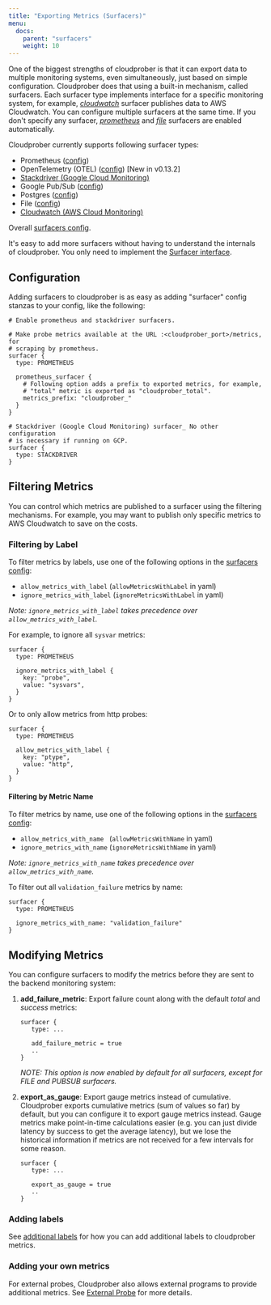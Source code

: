 ```yaml
---
title: "Exporting Metrics (Surfacers)"
menu:
  docs:
    parent: "surfacers"
    weight: 10
---
```


One of the biggest strengths of cloudprober is that it can export data to
multiple monitoring systems, even simultaneously, just based on simple
configuration. Cloudprober does that using a built-in mechanism, called
surfacers. Each surfacer type implements interface for a specific monitoring
system, for example,
[_cloudwatch_](https://cloudprober.org/docs/config/surfacer/#cloudprober_surfacer_cloudwatch_SurfacerConf)
surfacer publishes data to AWS Cloudwatch. You can configure multiple surfacers
at the same time. If you don't specify any surfacer,
[_prometheus_](https://cloudprober.org/docs/config/surfacer/#cloudprober_surfacer_prometheus_SurfacerConf)
and
[_file_](https://cloudprober.org/docs/config/surfacer/#cloudprober_surfacer_file_SurfacerConf)
surfacers are enabled automatically.

Cloudprober currently supports following surfacer types:

- Prometheus
  ([config](https://cloudprober.org/docs/config/surfacer/#cloudprober_surfacer_prometheus_SurfacerConf))
- OpenTelemetry (OTEL)
  ([config](https://cloudprober.org/docs/config/surfacer/#cloudprober_surfacer_otel_SurfacerConf))
  [New in v0.13.2]
- [Stackdriver (Google Cloud Monitoring)](../stackdriver)
- Google Pub/Sub
  ([config](https://cloudprober.org/docs/config/surfacer/#cloudprober_surfacer_pubsub_SurfacerConf))
- Postgres
  ([config](https://cloudprober.org/docs/config/surfacer/#cloudprober_surfacer_postgres_SurfacerConf))
- File
  ([config](https://cloudprober.org/docs/config/surfacer/#cloudprober_surfacer_file_SurfacerConf))
- [Cloudwatch (AWS Cloud Monitoring)](../cloudwatch)

Overall
[surfacers config](https://cloudprober.org/docs/config/surfacer/#cloudprober_surfacer_SurfacerDef).

It's easy to add more surfacers without having to understand the internals of
cloudprober. You only need to implement the
[Surfacer interface](https://github.com/cloudprober/cloudprober/blob/7bc30b62e42f3fe4e8a2fb8cd0e87ea18b73aeb8/surfacers/surfacers.go#L87).

## Configuration

Adding surfacers to cloudprober is as easy as adding "surfacer" config stanzas
to your config, like the following:

```shell
# Enable prometheus and stackdriver surfacers.

# Make probe metrics available at the URL :<cloudprober_port>/metrics, for
# scraping by prometheus.
surfacer {
  type: PROMETHEUS

  prometheus_surfacer {
    # Following option adds a prefix to exported metrics, for example,
    # "total" metric is exported as "cloudprober_total".
    metrics_prefix: "cloudprober_"
  }
}

# Stackdriver (Google Cloud Monitoring) surfacer_ No other configuration
# is necessary if running on GCP.
surfacer {
  type: STACKDRIVER
}
```

## Filtering Metrics

You can control which metrics are published to a surfacer using the filtering
mechanisms. For example, you may want to publish only specific metrics to AWS
Cloudwatch to save on the costs.

### Filtering by Label

To filter metrics by labels, use one of the following options in the
[surfacers config](https://cloudprober.org/docs/config/surfacer/#cloudprober_surfacer_SurfacerDef):

- `allow_metrics_with_label` (`allowMetricsWithLabel` in yaml)
- `ignore_metrics_with_label` (`ignoreMetricsWithLabel` in yaml)

_Note: `ignore_metrics_with_label` takes precedence over
`allow_metrics_with_label`._

For example, to ignore all `sysvar` metrics:

```
surfacer {
  type: PROMETHEUS

  ignore_metrics_with_label {
    key: "probe",
    value: "sysvars",
  }
}
```

Or to only allow metrics from http probes:

```
surfacer {
  type: PROMETHEUS

  allow_metrics_with_label {
    key: "ptype",
    value: "http",
  }
}
```

#### Filtering by Metric Name

To filter metrics by name, use one of the following options in the
[surfacers config](https://cloudprober.org/docs/config/surfacer/#cloudprober_surfacer_SurfacerDef):

- `allow_metrics_with_name ` (`allowMetricsWithName` in yaml)
- `ignore_metrics_with_name` (`ignoreMetricsWithName` in yaml)

_Note: `ignore_metrics_with_name` takes precedence over
`allow_metrics_with_name`._

To filter out all `validation_failure` metrics by name:

```
surfacer {
  type: PROMETHEUS

  ignore_metrics_with_name: "validation_failure"
}
```

## Modifying Metrics

You can configure surfacers to modify the metrics before they are sent to the
backend monitoring system:

1. **add_failure_metric**: Export failure count along with the default _total_
   and _success_ metrics:

   ```
   surfacer {
      type: ...

      add_failure_metric = true
      ..
   }
   ```

   _NOTE: This option is now enabled by default for all surfacers, except for
   FILE and PUBSUB surfacers._

2. **export_as_gauge**: Export gauge metrics instead of cumulative. Cloudprober
   exports cumulative metrics (sum of values so far) by default, but you can
   configure it to export gauge metrics instead. Gauge metrics make
   point-in-time calculations easier (e.g. you can just divide latency by
   success to get the average latency), but we lose the historical information
   if metrics are not received for a few intervals for some reason.

   ```
   surfacer {
      type: ...

      export_as_gauge = true
      ..
   }
   ```

### Adding labels

See [additional labels](/docs/how-to/additional-labels/) for how you can add
additional labels to cloudprober metrics.

### Adding your own metrics

For external probes, Cloudprober also allows external programs to provide
additional metrics. See
[External Probe](https://cloudprober.org/how-to/external-probe) for more
details.
